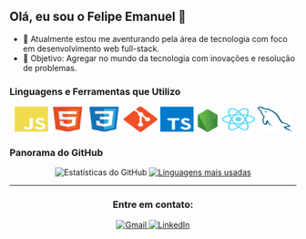 

<!--
**Felipemanuell/Felipemanuell** is a ✨ _special_ ✨ repository because its `README.md` (this file) appears on your GitHub profile.

Here are some ideas to get you started:

- 🔭 I’m currently working on ...
- 🌱 I’m currently learning ...
- 👯 I’m looking to collaborate on ...
- 🤔 I’m looking for help with ...
- 💬 Ask me about ...
- 📫 How to reach me: ...
- 😄 Pronouns: ...
- ⚡ Fun fact: ...
-->
## Olá, eu sou o Felipe Emanuel 👋
- 🔭 Atualmente estou me aventurando pela área de tecnologia com foco em desenvolvimento web full-stack.  
- 🎯 Objetivo: Agregar no mundo da tecnologia com inovações e resolução de problemas.

### Linguagens e Ferramentas que Utilizo
<p align="center">
  <img alt="JavaScript" height="45" width="60" src="https://raw.githubusercontent.com/devicons/devicon/master/icons/javascript/javascript-plain.svg">
  <img alt="HTML5" height="45" width="60" src="https://raw.githubusercontent.com/devicons/devicon/master/icons/html5/html5-original.svg">
  <img alt="CSS3" height="45" width="60" src="https://raw.githubusercontent.com/devicons/devicon/master/icons/css3/css3-original.svg">
  <img alt="Git" height="45" width="60" src="https://raw.githubusercontent.com/devicons/devicon/master/icons/git/git-original.svg">
  <img alt="TypeScript" height="45" width="60" src="https://raw.githubusercontent.com/devicons/devicon/master/icons/typescript/typescript-original.svg">
  <img alt="Node.js" height="40" width="40" src="https://raw.githubusercontent.com/devicons/devicon/master/icons/nodejs/nodejs-original.svg">
  <img alt="React" height="45" width="60" src="https://raw.githubusercontent.com/devicons/devicon/master/icons/react/react-original.svg">
  <img alt="MySQL" height="45" width="60" src="https://raw.githubusercontent.com/devicons/devicon/master/icons/mysql/mysql-original.svg">
</p>

### Panorama do GitHub
<div align="center"; gap=25px>
  <picture>
    <source
      srcset="https://github-readme-stats.vercel.app/api?username=FELIPEMANUELL&show_icons=true&theme=github_dark"
      media="(prefers-color-scheme: dark)"
    />
    <source
      srcset="https://github-readme-stats.vercel.app/api?username=FELIPEMANUELL&show_icons=true&rank_icon=github"
      media="(prefers-color-scheme: light), (prefers-color-scheme: no-preference)"
    />
    <img src="https://github-readme-stats.vercel.app/api?username=FELIPEMANUELL&show_icons=true" alt="Estatísticas do GitHub" />
  </picture>

  <a href="https://github.com/Felipemanuell" target="_blank">
    <img height="200" src="https://github-readme-stats.vercel.app/api/top-langs?username=FELIPEMANUELL&layout=compact&langs_count=8&card_width=320&theme=github_dark" alt="Linguagens mais usadas" />
  </a>
</div>

---
<div align="center">
  <h3>Entre em contato:</h3>
  <a href="fe80648@gmail.com" target="_blank" class="badge">
    <img width="80" src="https://img.shields.io/badge/Gmail-D14836?style=for-the-badge&logo=gmail&logoColor=fff" alt="Gmail"/>
  </a>
  
  <a href="https://www.linkedin.com/in/felipe-emanuel-a8070a27b" target="_blank" class="badge">
    <img width="83" src="https://img.shields.io/badge/LinkedIn-0077B5?style=for-the-badge&logo=linkedin&logoColor=fff" alt="LinkedIn"/>
  </a>
</div>
